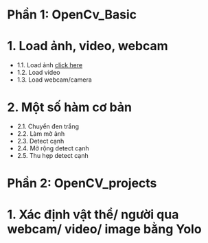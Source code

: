 # Phần 1: OpenCv_Basic

# 1. Load ảnh, video, webcam
 - 1.1. Load ảnh [click here]('https://github.com/thien1892/OpenCv_Python/blob/main/OpenCV_basic/1_1_load_img.py')
 - 1.2. Load video
 - 1.3. Load webcam/camera

# 2. Một số hàm cơ bản
 - 2.1. Chuyển đen trắng
 - 2.2. Làm mờ ảnh
 - 2.3. Detect cạnh
 - 2.4. Mở rộng detect cạnh
 - 2.5. Thu hẹp detect cạnh

# Phần 2: OpenCV_projects

# 1. Xác định vật thể/ người qua webcam/ video/ image bằng Yolo
#